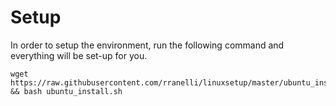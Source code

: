 # Setup
In order to setup the environment, run the following command and everything will
be set-up for you.

```
wget https://raw.githubusercontent.com/rranelli/linuxsetup/master/ubuntu_install.sh && bash ubuntu_install.sh
```
